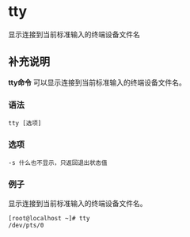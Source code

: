 tty
===

显示连接到当前标准输入的终端设备文件名

## 补充说明

**tty命令** 可以显示连接到当前标准输入的终端设备文件名。

###  语法

```
tty [选项]
```

###  选项

```
-s 什么也不显示，只返回退出状态值
```

### 例子

显示连接到当前标准输入的终端设备文件名。

```
[root@localhost ~]# tty
/dev/pts/0
```



